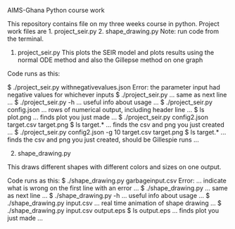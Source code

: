 AIMS-Ghana Python course work

This repository contains file on my three weeks course in python.
Project work files are 1. project_seir.py 2. shape_drawing.py
Note: run code from the terminal.

1. project_seir.py
This plots the SEIR model and plots results using the normal ODE method and also the Gillepse method on one graph
 
Code runs as this:

$ ./project_seir.py withnegativevalues.json
Error: the parameter input had negative values for whichever inputs
$ ./project_seir.py
... same as next line ...
$ ./project_seir.py -h
... useful info about usage ...
$ ./project_seir.py config.json
... rows of numerical output, including header line ...
$ ls plot.png
... finds plot you just made ...
$ ./project_seir.py config2.json target.csv target.png
$ ls target.*
... finds the csv and png you just created ...
$ ./project_seir.py config2.json -g 10 target.csv target.png
$ ls target.*
... finds the csv and png you just created, should be Gillespie runs ...


2. shape_drawing.py

This draws different shapes with different colors and sizes on one output.

Code runs as this:
$ ./shape_drawing.py garbageinput.csv
Error: ... indicate what is wrong on the first line with an error ...
$ ./shape_drawing.py
... same as next line ...
$ ./shape_drawing.py -h
... useful info about usage ...
$ ./shape_drawing.py input.csv
... real time animation of shape drawing ...
$ ./shape_drawing.py input.csv output.eps
$ ls output.eps
... finds plot you just made ...

